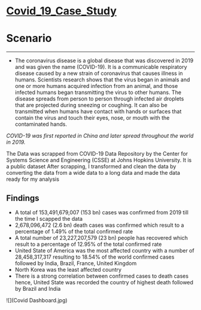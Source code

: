  # [Covid_19_Case_Study](https://latsan.github.io/Covid_19_Case_Study/)
 
 # Scenario
 ----
 * The coronavirus disease is a global disease that was discovered in 2019 and was given the name (COVID-19). It is a communicable respiratory disease caused by a new strain of coronavirus that causes illness in humans. 
Scientists research shows that the virus began in animals and one or more humans acquired infection from an animal, and those infected humans began transmitting the virus to other humans.
The disease spreads from person to person through infected air droplets that are projected during sneezing or coughing.  It can also be transmitted when humans have contact with hands or surfaces that contain the virus and touch their eyes, nose, or mouth with the contaminated hands. 
 
 *COVID-19 was first reported in China and later spread throughout the world in 2019.*
 
The Data was scrapped from COVID-19 Data Repository by the Center for Systems Science and Engineering (CSSE) at Johns Hopkins University. It is a public dataset
After scrapping, I transformed and clean the data by converting the data from a wide data to a long data and made the data ready for my analysis

## Findings
* A total of 153,491,679,007 (153 bn) cases was confirmed from 2019 till the time I scapped the data
* 2,678,096,472 (2.6 bn) death cases was confirmed which result to a percentage of 1.49% of the total confirmed rate
* A total number of 23,227,207,579 (23 bn) people has recovered which result to a percentage of 12.95% of the total confirmed rate
* United State of America was the most affected country with a number of 28,458,317,317 resulting to 18.54% of the world confirmed cases followed by India, Brazil, France, United Kingdom
* North Korea was the least affected country
* There is a strong correlation between confirmed cases to death cases hence, United State was recorded the country of highest death followed by Brazil and India

![](Covid Dashboard.jpg)

